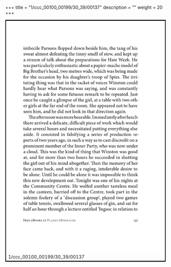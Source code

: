 +++
title = "1/ccc_00100_00199/30_39/00137"
description = ""
weight = 20
+++

<table style="border:2px solid black;max-width:800px;max-height:800px;" 
><tr><td>
<img class="center-fit-jpg"
src="/jpg_/out_jpg_1984__137.jpg">
1/ccc_00100_00199/30_39/00137
</img></td></tr></table>
